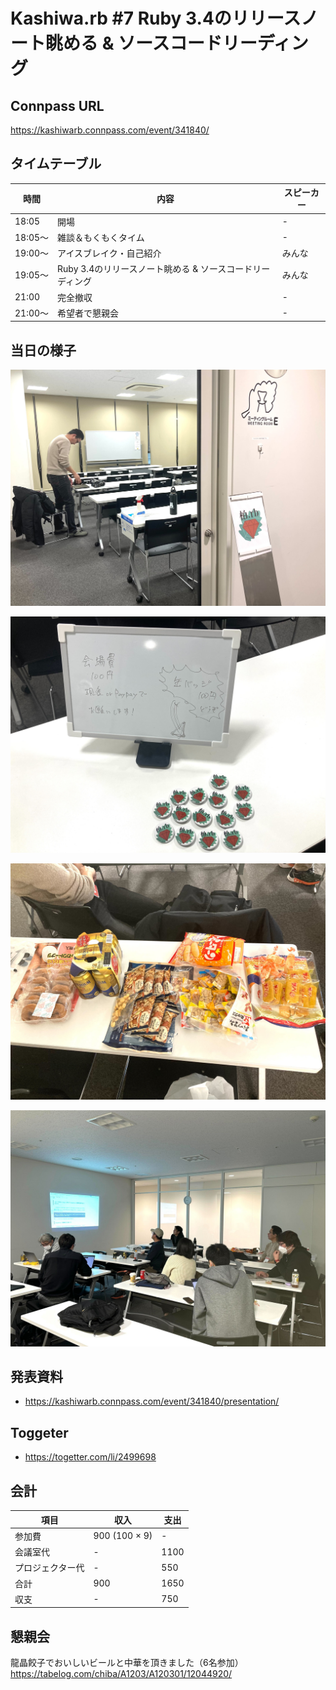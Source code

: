 # Kashiwa.rb #7 Ruby 3.4のリリースノート眺める & ソースコードリーディング

## Connpass URL

https://kashiwarb.connpass.com/event/341840/

## タイムテーブル

| 時間 | 内容 | スピーカー |
| --- | --- | --- |
| 18:05 | 開場 | - |
| 18:05〜	| 雑談＆もくもくタイム | - |
| 19:00〜	| アイスブレイク・自己紹介 | みんな |
| 19:05〜 | Ruby 3.4のリリースノート眺める & ソースコードリーディング | みんな |
| 21:00 | 完全撤収 | - |
| 21:00〜	| 希望者で懇親会 | - |

## 当日の様子

![](./photos/2025-01-20_001.jpg)

![](./photos/2025-01-20_002.jpg)

![](./photos/2025-01-20_003.jpg)

![](./photos/2025-01-20_004.jpg)

## 発表資料

- https://kashiwarb.connpass.com/event/341840/presentation/

## Toggeter

- https://togetter.com/li/2499698

## 会計

| 項目 | 収入 | 支出 |
| --- | --- | --- |
| 参加費 | 900 (100 × 9) | - |
| 会議室代 | - | 1100 |
| プロジェクター代 | - | 550 |
| 合計 | 900 | 1650 |
| 収支 | - | 750 |

## 懇親会

龍晶餃子でおいしいビールと中華を頂きました（6名参加）
https://tabelog.com/chiba/A1203/A120301/12044920/
